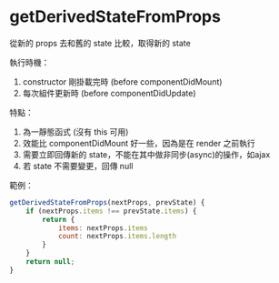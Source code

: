 # getDerivedStateFromProps

從新的 props 去和舊的 state 比較，取得新的 state

執行時機：
1. constructor 剛掛載完時 (before componentDidMount)
2. 每次組件更新時 (before componentDidUpdate)

特點：
1. 為一靜態函式 (沒有 this 可用)
2. 效能比 componentDidMount 好一些，因為是在 render 之前執行
3. 需要立即回傳新的 state，不能在其中做非同步(async)的操作，如ajax
4. 若 state 不需要變更，回傳 null

範例：

```jsx
getDerivedStateFromProps(nextProps, prevState) {
    if (nextProps.items !== prevState.items) {
        return {
            items: nextProps.items
            count: nextProps.items.length
        }
    }
    return null;
}
```